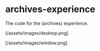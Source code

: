 # archives-experience

The code for the (archives) experience.

[/assets/images/desktop.png]

[/assets/images/window.png]
